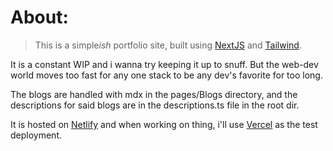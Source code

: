 # About:

> This is a simple*ish* portfolio site, built using [NextJS](https://nextjs.org) and [Tailwind](https://tailwindcss.org).

It is a constant WIP and i wanna try keeping it up to snuff. But the web-dev world moves too fast for any one stack to be any dev's
favorite for too long.

The blogs are handled with mdx in the pages/Blogs directory, and the descriptions for said blogs are in the descriptions.ts file in the root dir.

It is hosted on [Netlify](https://lohit244.netlify.app) and when working on thing, i'll use [Vercel](https://lohit244.vercel.app) as the test deployment.
